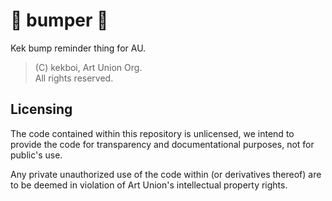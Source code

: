 # 🤜 bumper 🤛
Kek bump reminder thing for AU.
> (C) kekboi, Art Union Org.  
> All rights reserved.

## Licensing
The code contained within this repository is unlicensed, 
we intend to provide the code for transparency and documentational purposes, 
not for public's use.  

Any private unauthorized use of the code within 
(or derivatives thereof) are to be deemed in violation of Art Union's 
intellectual property rights.

